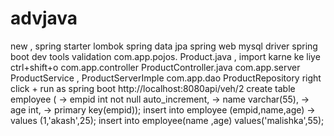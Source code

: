 # advjava
new , spring starter 
lombok
spring data jpa
spring web 
mysql driver
spring boot dev tools
validation
com.app.pojos. Product.java , import karne ke liye ctrl+shift+o
com.app.controller ProductController.java
com.app.server ProductService , ProductServerImple
com.app.dao ProductRepository
right click + run as spring boot 
http://localhost:8080api/veh/2
 create table employee (
    -> empid int not null auto_increment,
    -> name varchar(55),
    -> age int,
    -> primary key(empid));
    insert into employee (empid,name,age)
    -> values (1,'akash',25);
    insert into employee(name ,age) values('malishka',55);
